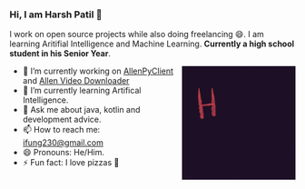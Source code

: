 ### Hi, I am Harsh Patil 👋

I work on open source projects while also doing freelancing 😄. I am learning Aritifial Intelligence and Machine Learning. **Currently a high school student in his Senior Year**.

<img align="right" alt="GIF" height="200px" width="200px" src="./assets/hello_world.gif" />

- 🔭 I’m currently working on [AllenPyClient](https://github.com/lamergameryt/allen-py-clientJ) and [Allen Video Downloader](https://github.com/lamergameryt/AllenVideoDownloader)
- 🌱 I’m currently learning Artifical Intelligence.
- 💬 Ask me about java, kotlin and development advice.
- 📫 How to reach me: ifung230@gmail.com
- 😄 Pronouns: He/Him.
- ⚡ Fun fact: I love pizzas 🍕
